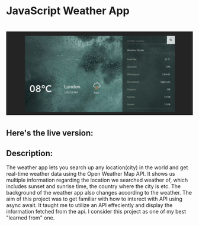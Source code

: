 # JavaScript Weather App

# <img src="https://github.com/Undisclosed64/weather-app/blob/main/weatherly.png" alt="weather-project-img" />

## Here's the live version: <a href="https://weather-janlo.netlify.app/"></a>

## Description:
The weather app lets you search up any location(city) in the world and get real-time weather data using the Open Weather Map API. It shows us multiple information regarding the location we searched weather of, which includes sunset and sunrise time, the country where the city is etc. The background of the weather app also changes according to the weather. 
The aim of this project was to get familiar with how to interect with API using async await. It taught me to utilize an API effeciently and display the information fetched from the api. I consider this project as one of my best "learned from" one.


